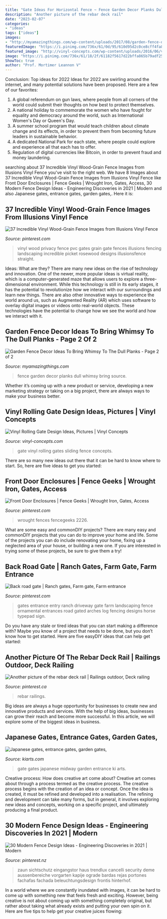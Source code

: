 ```yaml
---
title: "Gate Ideas For Horizontal Fence ~ Fence Garden Decor Planks Dull Whimsy Bring Source"
description: "Another picture of the rebar deck rail"
date: "2023-02-07"
categories:
- "ideas"
tags: ["ideas"]
images:
- "http://myamazingthings.com/wp-content/uploads/2017/08/garden-fence-decor-10.jpg"
featuredImage: "https://i.pinimg.com/736x/61/0d/95/610d95d2c0ce8cff4fa8f06af49e766f.jpg"
featured_image: "http://vinyl-concepts.com/wp-content/uploads/2016/06/vinyl-rolling-gate-05.jpg"
image: "https://i.pinimg.com/736x/61/18/2f/61182f5617d22bffa865b79adf25238a.jpg"
ShowToc: true
author: "Prof. Mortimer Leannon V"
---
```



Conclusion: Top ideas for 2022
Ideas for 2022 are swirling around the internet, and many potential solutions have been proposed. Here are a few of our favorites: 
1. A global referendum on gun laws, where people from all corners of the world could submit their thoughts on how best to protect themselves. 
2. A national holiday to commemorate the women who have fought for equality and democracy around the world, such as International Women's Day or Queen's Day. 
3. A summer school program that would teach children about climate change and its effects, in order to prevent them from becoming future leaders in sustainable behavior. 
4. A dedicated National Park for each state, where people could explore and experience all that each has to offer. 
5. Regulation of digital currencies like Bitcoin, in order to prevent fraud and money laundering.

	

		
searching about 37 Incredible Vinyl Wood-Grain Fence Images from Illusions Vinyl Fence you've visit to the right web. We have 8 Images about 37 Incredible Vinyl Wood-Grain Fence Images from Illusions Vinyl Fence like Front Door Enclosures | Fence Geeks | Wrought Iron, Gates, Access, 30 Modern Fence Design Ideas - Engineering Discoveries in 2021 | Modern and also Japanese gates, entrance gates, garden gates,. Here it is:
		
    
## 37 Incredible Vinyl Wood-Grain Fence Images From Illusions Vinyl Fence

<img loading=lazy src="https://i.pinimg.com/736x/61/0d/95/610d95d2c0ce8cff4fa8f06af49e766f.jpg" onerror="this.onerror=null;this.src='https://tse1.mm.bing.net/th?id=OIP.tc3hmHB251sfAp53BxhTewHaLG&amp;pid=15.1';" alt="37 Incredible Vinyl Wood-Grain Fence Images from Illusions Vinyl Fence">

_Source: pinterest.com_

>vinyl wood privacy fence pvc gates grain gate fences illusions fencing landscaping incredible picket rosewood designs illusionsfence straight. 

	

Ideas: What are they?
There are many new ideas on the rise of technology and innovation. One of the newer, more popular ideas is virtual reality, which is a computer-generated maze that allows users to explore a three-dimensional environment. While this technology is still in its early stages, it has the potential to revolutionize how we interact with our surroundings and learn new things. There are also other innovative ways to experience the world around us, such as Augmented Reality (AR) which uses software to overlay digital images or videos onto real-world objects. These technologies have the potential to change how we see the world and how we interact with it.

    
## Garden Fence Decor Ideas To Bring Whimsy To The Dull Planks - Page 2 Of 2

<img loading=lazy src="http://myamazingthings.com/wp-content/uploads/2017/08/garden-fence-decor-10.jpg" onerror="this.onerror=null;this.src='https://tse2.mm.bing.net/th?id=OIP.7vosAbVZPfAp4HVlI7Y8gQHaFj&amp;pid=15.1';" alt="Garden Fence Decor Ideas To Bring Whimsy To The Dull Planks - Page 2 of 2">

_Source: myamazingthings.com_

>fence garden decor planks dull whimsy bring source. 

	

Whether it’s coming up with a new product or service, developing a new marketing strategy or taking on a big project, there are always ways to make your business better.

    
## Vinyl Rolling Gate Design Ideas, Pictures | Vinyl Concepts

<img loading=lazy src="http://vinyl-concepts.com/wp-content/uploads/2016/06/vinyl-rolling-gate-05.jpg" onerror="this.onerror=null;this.src='https://tse3.mm.bing.net/th?id=OIP.lvny5CMbeXWhBy9mUCbh0QHaFj&amp;pid=15.1';" alt="Vinyl Rolling Gate Design Ideas, Pictures | Vinyl Concepts">

_Source: vinyl-concepts.com_

>gate vinyl rolling gates sliding fence concepts. 

	

There are so many new ideas out there that it can be hard to know where to start. So, here are five ideas to get you started: 

    
## Front Door Enclosures | Fence Geeks | Wrought Iron, Gates, Access

<img loading=lazy src="https://i.pinimg.com/736x/61/18/2f/61182f5617d22bffa865b79adf25238a.jpg" onerror="this.onerror=null;this.src='https://tse4.mm.bing.net/th?id=OIP.Aum0638oyPU62RBtZgqVVAHaOj&amp;pid=15.1';" alt="Front Door Enclosures | Fence Geeks | Wrought Iron, Gates, Access">

_Source: pinterest.com_

>wrought fences fencegeeks 2226. 

	

What are some easy and commonDIY projects?
There are many easy and commonDIY projects that you can do to improve your home and life. Some of the projects you can do include renovating your home, fixing up a neglected area of your house, or building a new one. If you are interested in trying some of these projects, be sure to give them a try!

    
## Back Road Gate | Ranch Gates, Farm Gate, Farm Entrance

<img loading=lazy src="https://i.pinimg.com/736x/f0/1a/87/f01a87f54a84227dda27c9c78b41a959.jpg" onerror="this.onerror=null;this.src='https://tse2.mm.bing.net/th?id=OIP.pNMOP0FMVkG6AuVS6C9UJAHaHa&amp;pid=15.1';" alt="Back road gate | Ranch gates, Farm gate, Farm entrance">

_Source: pinterest.com_

>gates entrance entry ranch driveway gate farm landscaping fence ornamental entrances road gated arches log fencing designs horse typepad sign. 

	

Do you have any stale or tired ideas that you can start making a difference with? Maybe you know of a project that needs to be done, but you don’t know how to get started. Here are five easyDIY ideas that can help get started: 

    
## Another Picture Of The Rebar Deck Rail | Railings Outdoor, Deck Railing

<img loading=lazy src="https://i.pinimg.com/736x/12/7a/57/127a570c98139b15772af2655b278ff3.jpg" onerror="this.onerror=null;this.src='https://tse3.mm.bing.net/th?id=OIP.CnnL8oxGyrNyQqmdeNjQNgHaKG&amp;pid=15.1';" alt="Another picture of the rebar deck rail | Railings outdoor, Deck railing">

_Source: pinterest.ca_

>rebar railings. 

	

Big ideas are always a huge opportunity for businesses to create new and innovative products and services. With the help of big ideas, businesses can grow their reach and become more successful. In this article, we will explore some of the biggest ideas in business.

    
## Japanese Gates, Entrance Gates, Garden Gates,

<img loading=lazy src="http://kiarts.com/wp-content/uploads/2014/10/10-Midway-gate-nakamon.jpg" onerror="this.onerror=null;this.src='https://tse3.mm.bing.net/th?id=OIP.6P8WJOtpWolW_IHEenVo1wHaKR&amp;pid=15.1';" alt="Japanese gates, entrance gates, garden gates,">

_Source: kiarts.com_

>gate gates japanese midway garden entrance ki arts. 

	

Creative process: How does creative art come about?
Creative art comes about through a process termed as the creative process. The creative process begins with the creation of an idea or concept. Once the idea is created, it must be refined and developed into a realisation. The refining and development can take many forms, but in general, it involves exploring new ideas and concepts, working on a specific project, and ultimately producing a final product.

    
## 30 Modern Fence Design Ideas - Engineering Discoveries In 2021 | Modern

<img loading=lazy src="https://i.pinimg.com/736x/fd/84/2e/fd842e793b3e89fd13ae194cd0bb890d.jpg" onerror="this.onerror=null;this.src='https://tse4.mm.bing.net/th?id=OIP.CkNGjSWaPFw6YCFJMwPTDgHaKr&amp;pid=15.1';" alt="30 Modern Fence Design Ideas - Engineering Discoveries in 2021 | Modern">

_Source: pinterest.nz_

>zaun sichtschutz eingangstor haus trendlux cancelli security deme aussenbereiche vorgarten kapije ograde bardas rejas portones fachafas fachada beleuchtungsdesign frontis hinterhof. 

	

In a world where we are constantly inundated with images, it can be hard to come up with something new that feels fresh and exciting. However, being creative is not about coming up with something completely original, but rather about taking what already exists and putting your own spin on it. Here are five tips to help get your creative juices flowing:

